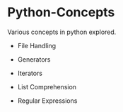 # Python-Concepts
Various concepts in python explored.

* File Handling

* Generators

* Iterators

* List Comprehension

* Regular Expressions
